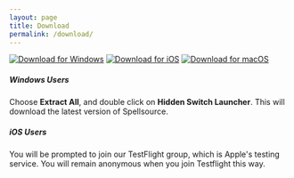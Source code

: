 ```yaml
---
layout: page
title: Download
permalink: /download/
---
```


[![Download for Windows](https://img.shields.io/badge/Windows-Download-blue.png?logo=windows&longCache=true&style=for-the-badge)](http://go.hiddenswitch.com/win)
[![Download for iOS](https://img.shields.io/badge/iOS-Testflight-black.png?logo=apple&longCache=true&style=for-the-badge)](https://testflight.apple.com/join/pkMfO2qa)
[![Download for macOS](https://img.shields.io/badge/macOS-Download-silver.png?logo=apple&longCache=true&style=for-the-badge)](http://go.hiddenswitch.com/win)

##### Windows Users

Choose **Extract All**, and double click on **Hidden Switch Launcher**. This will download the latest version of Spellsource. 

##### iOS Users

You will be prompted to join our TestFlight group, which is Apple's testing service. You will remain anonymous when you join Testflight this way.

